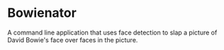 # Bowienator
A command line application that uses face detection to slap a picture of David Bowie's face over faces in the picture.
